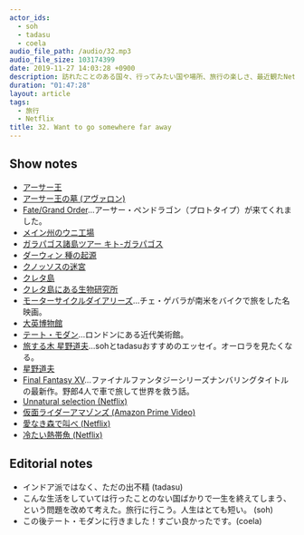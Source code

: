 ```yaml
---
actor_ids:
  - soh
  - tadasu
  - coela
audio_file_path: /audio/32.mp3
audio_file_size: 103174399
date: 2019-11-27 14:03:28 +0900
description: 訪れたことのある国々、行ってみたい国や場所、旅行の楽しさ、最近観たNetflix番組について話しました。
duration: "01:47:28"
layout: article
tags: 
  - 旅行
  - Netflix
title: 32. Want to go somewhere far away
---
```


## Show notes
- [アーサー王](https://ja.wikipedia.org/wiki/%E3%82%A2%E3%83%BC%E3%82%B5%E3%83%BC%E7%8E%8B)
- [アーサー王の墓 (アヴァロン)](https://ja.wikipedia.org/wiki/%E3%82%A2%E3%83%B4%E3%82%A1%E3%83%AD%E3%83%B3)
- [Fate/Grand Order](https://www.fate-go.jp/)...アーサー・ペンドラゴン（プロトタイプ）が来てくれました。
- [メイン州のウニ工場](http://blog.looktour.net/maineportland_seafood/)
- [ガラパゴス諸島ツアー キト-ガラパゴス](https://vacationpack.his-usa.com/city/uio/list.php)
- [ダーウィン 種の起源](https://www.amazon.co.jp/dp/B00H6XBDEQ/?tag=researchatf04-22)
- [クノッソスの迷宮](https://ja.wikipedia.org/wiki/%E3%82%AF%E3%83%8E%E3%83%83%E3%82%BD%E3%82%B9)
- [クレタ島](https://ja.wikipedia.org/wiki/%E3%82%AF%E3%83%AC%E3%82%BF%E5%B3%B6)
- [クレタ島にある生物研究所](https://www.imbb.forth.gr/en/)
- [モーターサイクルダイアリーズ](https://ja.wikipedia.org/wiki/%E3%83%A2%E3%83%BC%E3%82%BF%E3%83%BC%E3%82%B5%E3%82%A4%E3%82%AF%E3%83%AB%E3%83%BB%E3%83%80%E3%82%A4%E3%82%A2%E3%83%AA%E3%83%BC%E3%82%BA)...チェ・ゲバラが南米をバイクで旅をした名映画。
- [大英博物館](https://www.britishmuseum.org/)
- [テート・モダン](https://www.tate.org.uk/visit/tate-modern)...ロンドンにある近代美術館。
- [旅する木 星野道夫](https://www.amazon.co.jp/dp/4167515024/?tag=researchatf04-22)...sohとtadasuおすすめのエッセイ。オーロラを見たくなる。
- [星野道夫](https://ja.wikipedia.org/wiki/%E6%98%9F%E9%87%8E%E9%81%93%E5%A4%AB)
- [Final Fantasy XV](http://www.jp.square-enix.com/ff15/)...ファイナルファンタジーシリーズナンバリングタイトルの最新作。野郎4人で車で旅して世界を救う話。
- [Unnatural selection (Netflix)](https://www.netflix.com/title/80208910)
- [仮面ライダーアマゾンズ (Amazon Prime Video)](http://www.superhero-year.com/amazons/season1.html)
- [愛なき森で叫べ (Netflix)](https://www.netflix.com/title/81133621)
- [冷たい熱帯魚 (Netflix)](https://www.netflix.com/title/70151002)

## Editorial notes
- インドア派ではなく、ただの出不精 (tadasu)
- こんな生活をしていては行ったことのない国ばかりで一生を終えてしまう、という問題を改めて考えた。旅行に行こう。人生はとても短い。 (soh)
- この後テート・モダンに行きました！すごい良かったです。(coela)

